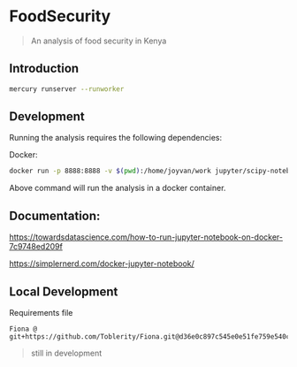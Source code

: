 # FoodSecurity

> An analysis of food security in Kenya


## Introduction

```bash
mercury runserver --runworker
```


## Development

Running the analysis requires the following dependencies:

Docker:
```bash
docker run -p 8888:8888 -v $(pwd):/home/joyvan/work jupyter/scipy-notebook

```

Above command will run the analysis in a docker container.

## Documentation:

https://towardsdatascience.com/how-to-run-jupyter-notebook-on-docker-7c9748ed209f

https://simplernerd.com/docker-jupyter-notebook/

## Local Development

Requirements file
```
Fiona @ git+https://github.com/Toblerity/Fiona.git@d36e0c897c545e0e51fe759e540c85c117bf3fc1
```

> still in development